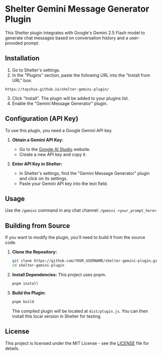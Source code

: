 # Shelter Gemini Message Generator Plugin

This Shelter plugin integrates with Google's Gemini 2.5 Flash model to generate chat messages based on conversation history and a user-provided prompt.

## Installation

1.  Go to Shelter's settings.
2.  In the "Plugins" section, paste the following URL into the "Install from URL" box:
```
https://tayshie.github.io/shelter-gemini-plugin/
```
3.  Click "Install". The plugin will be added to your plugins list.
4.  Enable the "Gemini Message Generator" plugin.

## Configuration (API Key)

To use this plugin, you need a Google Gemini API key.

1.  **Obtain a Gemini API Key:**
    *   Go to the [Google AI Studio](https://aistudio.google.com/app/apikey) website.
    *   Create a new API key and copy it.

2.  **Enter API Key in Shelter:**
    *   In Shelter's settings, find the "Gemini Message Generator" plugin and click on its settings.
    *   Paste your Gemini API key into the text field.

## Usage

Use the `/gemini` command in any chat channel:
`/gemini <your_prompt_here>`

## Building from Source

If you want to modify the plugin, you'll need to build it from the source code.

1.  **Clone the Repository:**
    ```bash
    git clone https://github.com/YOUR_USERNAME/shelter-gemini-plugin.git
    cd shelter-gemini-plugin
    ```

2.  **Install Dependencies:**
    This project uses pnpm.
    ```bash
    pnpm install
    ```

3.  **Build the Plugin:**
    ```bash
    pnpm build
    ```
    The compiled plugin will be located at `dist/plugin.js`. You can then install this local version in Shelter for testing.

## License

This project is licensed under the MIT License - see the [LICENSE](LICENSE) file for details.
